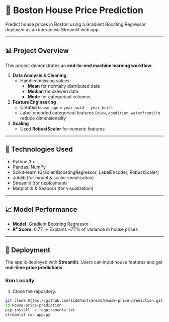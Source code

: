 # 🏡 Boston House Price Prediction

Predict house prices in Boston using a Gradient Boosting Regressor deployed as an interactive Streamlit web app.

---

## 📊 Project Overview

This project demonstrates an **end-to-end machine learning workflow**:

1. **Data Analysis & Cleaning**  
   - Handled missing values:
     - **Mean** for normally distributed data  
     - **Median** for skewed data  
     - **Mode** for categorical columns  
2. **Feature Engineering**  
   - Created `house_age` = `year_sold - year_built`  
   - Label encoded categorical features (`view`, `condition`, `waterfront`) to reduce dimensionality  
3. **Scaling**  
   - Used **RobustScaler** for numeric features  

---

## 🔧 Technologies Used

- Python 3.x  
- Pandas, NumPy  
- Scikit-learn (GradientBoostingRegressor, LabelEncoder, RobustScaler)  
- Joblib (for model & scaler serialization)  
- Streamlit (for deployment)  
- Matplotlib & Seaborn (for visualization)  

---

## 📈 Model Performance

- **Model:** Gradient Boosting Regressor  
- **R² Score:** 0.77 → Explains ~77% of variance in house prices  

---

## 🚀 Deployment

The app is deployed with **Streamlit**. Users can input house features and get **real-time price predictions**.

### **Run Locally**

1. Clone the repository:

```bash
git clone https://github.com/siddhantrane31/House-price-prediction.git
cd House-price-prediction
pip install -r requirements.txt
streamlit run app.py
